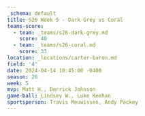 ```yaml
---
_schema: default
title: S26 Week 5 - Dark Grey vs Coral
teams-score:
  - team: _teams/s26-dark-grey.md
    score: 40
  - team: _teams/s26-coral.md
    score: 33
location: _locations/carter-baron.md
field: '4'
date: 2024-04-14 10:45:00 -0400
season: 26
week: 5
mvp: Matt H., Derrick Johnson
game-ball: Lindsey W., Luke Keehan
sportsperson: Travis Meuwissen, Andy Packey
---
```

